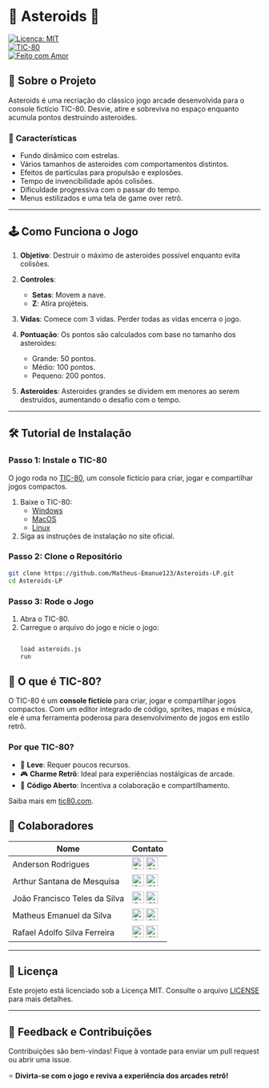 # 🌌 **Asteroids** 🚀

[![Licença: MIT](https://img.shields.io/badge/Licen%C3%A7a-MIT-blue.svg)](https://opensource.org/licenses/MIT)  
[![TIC-80](https://img.shields.io/badge/TIC--80-Fantasy%20Console-orange)](https://tic80.com)  
[![Feito com Amor](https://img.shields.io/badge/Feito%20com-%E2%9D%A4-red)](https://github.com/Matheus-Emanue123/Asteroids-LP)  

## 📖 **Sobre o Projeto**

Asteroids é uma recriação do clássico jogo arcade desenvolvida para o console fictício TIC-80. Desvie, atire e sobreviva no espaço enquanto acumula pontos destruindo asteroides.

### 🌟 **Características**
- Fundo dinâmico com estrelas.
- Vários tamanhos de asteroides com comportamentos distintos.
- Efeitos de partículas para propulsão e explosões.
- Tempo de invencibilidade após colisões.
- Dificuldade progressiva com o passar do tempo.
- Menus estilizados e uma tela de game over retrô.

---

## 🕹️ **Como Funciona o Jogo**

1. **Objetivo**: Destruir o máximo de asteroides possível enquanto evita colisões.
2. **Controles**:
   - **Setas**: Movem a nave.
   - **Z**: Atira projéteis.
3. **Vidas**: Comece com 3 vidas. Perder todas as vidas encerra o jogo.
4. **Pontuação**: Os pontos são calculados com base no tamanho dos asteroides:
   - Grande: 50 pontos.
   - Médio: 100 pontos.
   - Pequeno: 200 pontos.

5. **Asteroides**: Asteroides grandes se dividem em menores ao serem destruídos, aumentando o desafio com o tempo.

---

## 🛠️ **Tutorial de Instalação**

### Passo 1: Instale o TIC-80
O jogo roda no [TIC-80](https://tic80.com/), um console fictício para criar, jogar e compartilhar jogos compactos.

1. Baixe o TIC-80:
   - [Windows](https://tic80.com/#windows)
   - [MacOS](https://tic80.com/#macos)
   - [Linux](https://tic80.com/#linux)
2. Siga as instruções de instalação no site oficial.

### Passo 2: Clone o Repositório
```bash
git clone https://github.com/Matheus-Emanue123/Asteroids-LP.git
cd Asteroids-LP
```

### Passo 3: Rode o Jogo
1. Abra o TIC-80.
2. Carregue o arquivo do jogo e nicie o jogo:
   ```bash
   
   load asteroids.js
   run
## 🌌 **O que é TIC-80?**
O TIC-80 é um **console fictício** para criar, jogar e compartilhar jogos compactos. Com um editor integrado de código, sprites, mapas e música, ele é uma ferramenta poderosa para desenvolvimento de jogos em estilo retrô.

### **Por que TIC-80?**
- 💾 **Leve**: Requer poucos recursos.
- 🎮 **Charme Retrô**: Ideal para experiências nostálgicas de arcade.
- 📜 **Código Aberto**: Incentiva a colaboração e compartilhamento.

Saiba mais em [tic80.com](https://tic80.com).

## 👥 **Colaboradores**

| Nome                                | Contato                                                                                                                                                          |
|-------------------------------------|-----------------------------------------------------------------------------------------------------------------------------------------------------------------|
| Anderson Rodrigues                  | [<img src="https://cdn.jsdelivr.net/npm/simple-icons@latest/icons/gmail.svg" width="24" alt="Gmail">](mailto:andersonifnmg.info@gmail.com) [<img src="https://cdn.jsdelivr.net/npm/simple-icons@latest/icons/github.svg" width="24" alt="GitHub">](https://github.com/AndersonR-S) |
| Arthur Santana de Mesquisa          | [<img src="https://cdn.jsdelivr.net/npm/simple-icons@latest/icons/gmail.svg" width="24" alt="Gmail">](mailto:arthur@example.com) [<img src="https://cdn.jsdelivr.net/npm/simple-icons@latest/icons/github.svg" width="24" alt="GitHub">](https://github.com/Rutrama) |
| João Francisco Teles da Silva       | [<img src="https://cdn.jsdelivr.net/npm/simple-icons@latest/icons/gmail.svg" width="24" alt="Gmail">](mailto:joaoteles0505@gmail.com) [<img src="https://cdn.jsdelivr.net/npm/simple-icons@latest/icons/github.svg" width="24" alt="GitHub">](https://github.com/joaofranciscoteles) |
| Matheus Emanuel da Silva            | [<img src="https://cdn.jsdelivr.net/npm/simple-icons@latest/icons/gmail.svg" width="24" alt="Gmail">](mailto:memanuel643@gmail.com) [<img src="https://cdn.jsdelivr.net/npm/simple-icons@latest/icons/github.svg" width="24" alt="GitHub">](https://github.com/Matheus-Emanue123) |
| Rafael Adolfo Silva Ferreira        | [<img src="https://cdn.jsdelivr.net/npm/simple-icons@latest/icons/gmail.svg" width="24" alt="Gmail">](mailto:rafael.ferreira11.98@gmail.com) [<img src="https://cdn.jsdelivr.net/npm/simple-icons@latest/icons/github.svg" width="24" alt="GitHub">](https://github.com/Radsfer) |

---

## 📜 **Licença**
Este projeto está licenciado sob a Licença MIT. Consulte o arquivo [LICENSE](LICENSE) para mais detalhes.

---

## 🎉 **Feedback e Contribuições**

Contribuições são bem-vindas! Fique à vontade para enviar um pull request ou abrir uma issue.

⭐ **Divirta-se com o jogo e reviva a experiência dos arcades retrô!**
